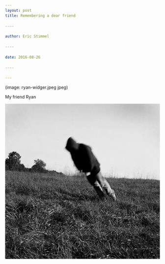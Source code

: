 ```yaml
---
layout: post
title: Remembering a dear friend

----

author: Eric Stimmel

----

date: 2016-08-26

----

--- 
```


(image: ryan-widger.jpeg
jpeg)

My friend Ryan 

![ryan-widger-fall](.\images\posts\20160826-remembering-a-dear-friend\ryan-widger-fall.jpg)

